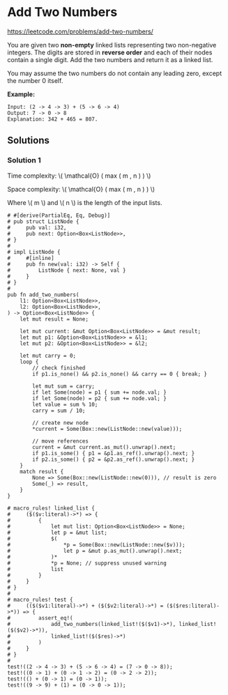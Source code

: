 # Add Two Numbers

<https://leetcode.com/problems/add-two-numbers/>

You are given two **non-empty** linked lists representing two non-negative integers. The digits are stored in **reverse order** and each of their nodes contain a single digit. Add the two numbers and return it as a linked list.

You may assume the two numbers do not contain any leading zero, except the number 0 itself.

**Example:**

```ignore
Input: (2 -> 4 -> 3) + (5 -> 6 -> 4)
Output: 7 -> 0 -> 8
Explanation: 342 + 465 = 807.
```

## Solutions

### Solution 1

Time complexity: \\( \mathcal{O} ( max ( m , n ) ) \\)

Space complexity: \\( \mathcal{O} ( max ( m , n ) ) \\)

Where \\( m \\) and \\( n \\) is the length of the input lists.

```rust, edition2018, no_run
# #[derive(PartialEq, Eq, Debug)]
# pub struct ListNode {
#     pub val: i32,
#     pub next: Option<Box<ListNode>>,
# }
#
# impl ListNode {
#     #[inline]
#     pub fn new(val: i32) -> Self {
#         ListNode { next: None, val }
#     }
# }
#
pub fn add_two_numbers(
    l1: Option<Box<ListNode>>,
    l2: Option<Box<ListNode>>,
) -> Option<Box<ListNode>> {
    let mut result = None;

    let mut current: &mut Option<Box<ListNode>> = &mut result;
    let mut p1: &Option<Box<ListNode>> = &l1;
    let mut p2: &Option<Box<ListNode>> = &l2;

    let mut carry = 0;
    loop {
        // check finished
        if p1.is_none() && p2.is_none() && carry == 0 { break; }

        let mut sum = carry;
        if let Some(node) = p1 { sum += node.val; }
        if let Some(node) = p2 { sum += node.val; }
        let value = sum % 10;
        carry = sum / 10;

        // create new node
        *current = Some(Box::new(ListNode::new(value)));

        // move references
        current = &mut current.as_mut().unwrap().next;
        if p1.is_some() { p1 = &p1.as_ref().unwrap().next; }
        if p2.is_some() { p2 = &p2.as_ref().unwrap().next; }
    }
    match result {
        None => Some(Box::new(ListNode::new(0))), // result is zero
        Some(_) => result,
    }
}

# macro_rules! linked_list {
#     ($($v:literal)->*) => {
#         {
#             let mut list: Option<Box<ListNode>> = None;
#             let p = &mut list;
#             $(
#                 *p = Some(Box::new(ListNode::new($v)));
#                 let p = &mut p.as_mut().unwrap().next;
#             )*
#             *p = None; // suppress unused warning
#             list
#         }
#     }
# }
#
# macro_rules! test {
#     (($($v1:literal)->*) + ($($v2:literal)->*) = ($($res:literal)->*)) => {
#         assert_eq!(
#             add_two_numbers(linked_list!($($v1)->*), linked_list!($($v2)->*)),
#             linked_list!($($res)->*)
#         )
#     }
# }
#
test!((2 -> 4 -> 3) + (5 -> 6 -> 4) = (7 -> 0 -> 8));
test!((0 -> 1) + (0 -> 1 -> 2) = (0 -> 2 -> 2));
test!(() + (0 -> 1) = (0 -> 1));
test!((9 -> 9) + (1) = (0 -> 0 -> 1));
```
